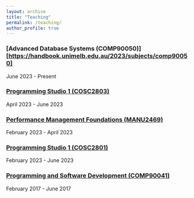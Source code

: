 ```yaml
---
layout: archive
title: "Teaching"
permalink: /teaching/
author_profile: true
---
```


### [Advanced Database Systems (COMP90050)][https://handbook.unimelb.edu.au/2023/subjects/comp90050]

June 2023 - Present

### [Programming Studio 1 (COSC2803)](http://www1.rmit.edu.au/courses/054081)

April 2023 - June 2023

### [Performance Management Foundations (MANU2469)](http://www1.rmit.edu.au/browse/;CURPOS=1?STYPE=ENTIRE&CLOCATION=Study+at+RMIT%2F&QRY=%2Btype%3Dflexible+%2Bsubtype%3Dheparta+%2Bkeywords%3D%28MANU2469%29+&course=MANU2469&title=&Search=Search)

February 2023 - April 2023

### [Programming Studio 1 (COSC2801)](http://www1.rmit.edu.au/courses/054079)

February 2023 - June 2023

### [Programming and Software Development (COMP90041)](https://handbook.unimelb.edu.au/2017/subjects/comp90041)

February 2017 - June 2017



